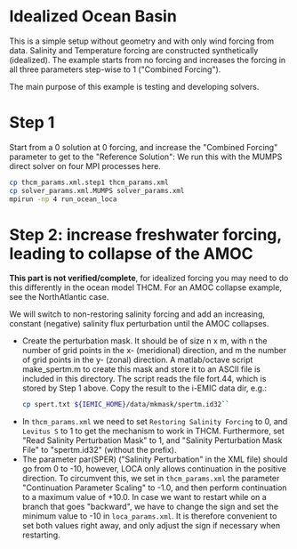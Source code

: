 # Idealized Ocean Basin

This is a simple setup without geometry and with only wind forcing from data.
Salinity and Temperature forcing are constructed synthetically (idealized).
The example starts from no forcing and increases the forcing in all three parameters
step-wise to 1 ("Combined Forcing").

The main purpose of this example is testing and developing solvers.

# Step 1

Start from a 0 solution at 0 forcing, and increase the "Combined Forcing" parameter to get to the "Reference Solution":
We run this with the MUMPS direct solver on four MPI processes here.

```bash
cp thcm_params.xml.step1 thcm_params.xml
cp solver_params.xml.MUMPS solver_params.xml
mpirun -np 4 run_ocean_loca
```

# Step 2: increase freshwater forcing, leading to collapse of the AMOC

**This part is not verified/complete**, for idealized forcing you may need to do this
differently in the ocean model THCM. For an AMOC collapse example, see the NorthAtlantic case.

We will switch to non-restoring salinity forcing and add an increasing, constant (negative)
salinity flux perturbation until the AMOC collapses.

- Create the perturbation mask. It should be of size n x m, with n the number of grid points in the 
  x- (meridional) direction, and m the number of grid points in the y- (zonal) direction. A matlab/octave
  script make_spertm.m to create this mask and store it to an ASCII file is included in this directory.
  The script reads the file fort.44, which is stored by Step 1 above. Copy the result to the i-EMIC data dir, e.g.:
  ```bash
  cp spert.txt ${IEMIC_HOME}/data/mkmask/spertm.id32``
  ```
- In ``thcm_params.xml`` we need to set ``Restoring Salinity Forcing`` to 0, and ``Levitus S`` to 1 to get the mechanism
  to work in THCM. Furthermore, set "Read Salinity Perturbation Mask" to 1, and "Salinity Perturbation Mask File" to "spertm.id32"
  (without the prefix).
- The parameter par(SPER) ("Salinity Perturbation" in the XML file) should go from 0 to -10,
  however, LOCA only allows continuation in the positive direction. To circumvent this,
  we set in ``thcm_params.xml`` the parameter "Continuation Parameter Scaling" to -1.0, and then
  perform continuation to a maximum value of +10.0. In case we want to restart while on a branch that
  goes "backward", we have to change the sign and set the minimum value to -10 in ``loca_params.xml``.
  It is therefore convenient to set both values right away, and only adjust the sign if necessary when restarting.
